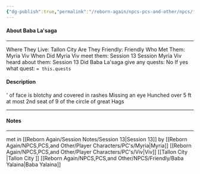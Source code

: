 ```yaml
---
{"dg-publish":true,"permalink":"/reborn-again/npcs-pcs-and-other/npcs/friendly/baba-la-saga/"}
---
```



#### About Baba La'saga
---
Where They Live: Tallon City 
Are They Friendly: Friendly 
Who Met Them: Myria Viv
When Did Myria Viv meet them: Session 13
Session Myria Viv heard about them: Session 13
Did Baba La'saga give any quests: No
	If yes what quest: `= this.quests`


#### Description
' of face is blotchy and covered in rashes
Missing an eye 
Hunched over 
5 ft at most 
2nd seat of 9 of the circle of great Hags

---

#### Notes
---

met in [[Reborn Again/Session Notes/Session 13\|Session 13]] by [[Reborn Again/NPCS,PCS,and Other/Player Characters/PC's/Myria\|Myria]] [[Reborn Again/NPCS,PCS,and Other/Player Characters/PC's/Viv\|Viv]]
[[Tallon City \|Tallon City ]]
[[Reborn Again/NPCS,PCS,and Other/NPCS/Friendly/Baba Yalaina\|Baba Yalaina]]

